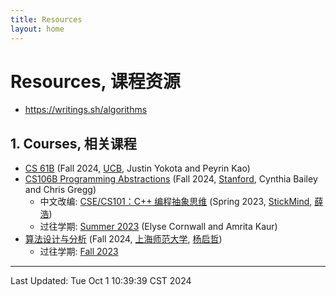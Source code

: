 ```yaml
---
title: Resources
layout: home
---
```

# Resources, 课程资源

- <https://writings.sh/algorithms>

## 1. Courses, 相关课程

- [CS 61B](https://fa24.datastructur.es/) (Fall 2024, [UCB](https://www.berkeley.edu/), Justin Yokota and Peyrin Kao)
- [CS106B Programming Abstractions](https://web.stanford.edu/class/cs106b/) (Fall 2024, [Stanford](https://www.stanford.edu/), Cynthia Bailey and Chris Gregg)
    - 中文改编: [CSE/CS101：C++ 编程抽象思维](https://cs101.stickmind.com/) (Spring 2023, [StickMind](https://www.stickmind.com/), [薛浩](https://blog.stickmind.com/))
    - 过往学期: [Summer 2023](https://web.stanford.edu/class/archive/cs/cs106b/cs106b.1238/) (Elyse Cornwall and Amrita Kaur)
- [算法设计与分析](https://www.algo2024w.spacepenguin.com.cn/) (Fall 2024, [上海师范大学](https://www.shnu.edu.cn/), [杨启哲](https://basics.sjtu.edu.cn/~yangqizhe/))
	- 过往学期: [Fall 2023](https://www.algo2023w.spacepenguin.com.cn/)

---

Last Updated: Tue Oct  1 10:39:39 CST 2024
